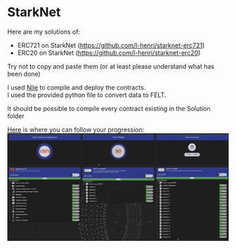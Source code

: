 # StarkNet
Here are my solutions of:
 - ERC721 on StarkNet (https://github.com/l-henri/starknet-erc721)
 - ERC20 on StarkNet (https://github.com/l-henri/starknet-erc20)

Try not to copy and paste them (or at least please understand what has been done)

I used [Nile](https://github.com/OpenZeppelin/nile) to compile and deploy the contracts.\
I used the provided python file to convert data to FELT.

It should be possible to compile every contract existing in the Solution folder

[Here](https://starknet-tutorials.surge.sh/#/account) is where you can follow your progression:
![Proof](./images/proof.png)
